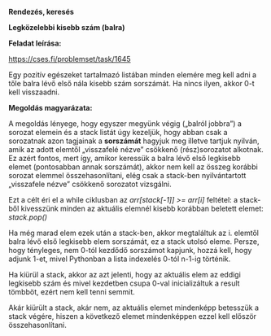 ﻿**Rendezés, keresés**

**Legközelebbi kisebb szám (balra)**

**Feladat leírása:**

<https://cses.fi/problemset/task/1645>

Egy pozitív egészeket tartalmazó listában minden elemére meg kell adni a tőle balra lévő első nála kisebb szám sorszámát. Ha nincs ilyen, akkor 0-t kell visszaadni.

**Megoldás magyarázata:**

A megoldás lényege, hogy egyszer megyünk végig („balról jobbra”) a sorozat elemein és a stack listát úgy kezeljük, hogy abban csak a sorozatnak azon tagjainak a **sorszámát** hagyjuk meg illetve tartjuk nyilván, amik az adott elemtől „visszafelé nézve” csökkenő (rész)sorozatot alkotnak. Ez azért fontos, mert így, amikor keressük a balra lévő első legkisebb elemet (pontosabban annak sorszámát), akkor nem kell az összeg korábbi sorozat elemmel összehasonlítani, elég csak a stack-ben nyilvántartott „visszafele nézve” csökkenő sorozatot vizsgálni.

Ezt a célt éri el a while ciklusban az *arr[stack[-1]] >= arr[i]* feltétel: a stack-ből kivesszünk minden az aktuális elemnél kisebb korábban beletett elemet: *stack.pop()*

Ha még marad elem ezek után a stack-ben, akkor megtaláltuk az i. elemtől balra lévő első legkisebb elem sorszámát, ez a stack utolsó eleme. Persze, hogy tényleges, nem 0-tól kezdődő sorszámot kapjunk, hozzá kell, hogy adjunk 1-et, mivel Pythonban a lista indexelés 0-tól n-1-ig történik.

Ha kiürül a stack, akkor az azt jelenti, hogy az aktuális elem az eddigi legkisebb szám és mivel kezdetben csupa 0-val inicializáltuk a result tömbböt, ezért nem kell tenni semmit.

Akár kiürült a stack, akár nem, az aktuális elemet mindenképp betesszük a stack végére, hiszen a következő elemet mindenképpen ezzel kell először összehasonlítani. 
